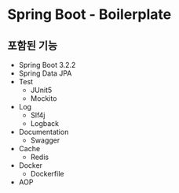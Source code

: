 # Spring Boot - Boilerplate

## 포함된 기능

- Spring Boot 3.2.2
- Spring Data JPA
- Test
  - JUnit5
  - Mockito
- Log
  - Slf4j
  - Logback
- Documentation
  - Swagger
- Cache
  - Redis
- Docker
  - Dockerfile
- AOP